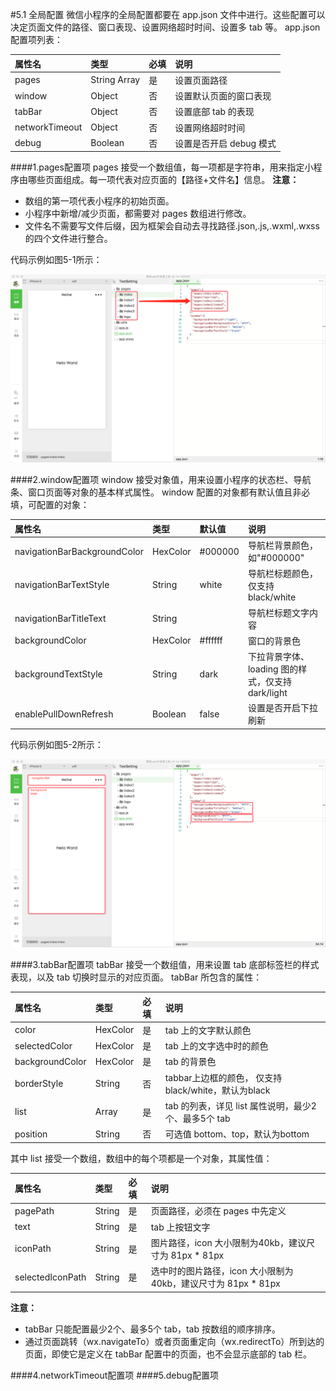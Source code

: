 #5.1 全局配置
微信小程序的全局配置都要在 app.json 文件中进行。这些配置可以决定页面文件的路径、窗口表现、设置网络超时时间、设置多 tab 等。
app.json 配置项列表：

| 属性名 | 类型 | 必填 | 说明 |
| :--- | :--- | :--- | :--- |
| pages | String Array | 是 | 设置页面路径 |
| window | Object | 否 | 设置默认页面的窗口表现 |
| tabBar | Object | 否 | 设置底部 tab 的表现 |
| networkTimeout | Object | 否 | 设置网络超时时间 |
| debug | Boolean | 否 | 设置是否开启 debug 模式 |

####1.pages配置项
pages 接受一个数组值，每一项都是字符串，用来指定小程序由哪些页面组成。每一项代表对应页面的【路径+文件名】信息。
**注意：**
* 数组的第一项代表小程序的初始页面。
* 小程序中新增/减少页面，都需要对 pages 数组进行修改。
* 文件名不需要写文件后缀，因为框架会自动去寻找路径.json,.js,.wxml,.wxss的四个文件进行整合。

代码示例如图5-1所示：

![](/assets/图5-1pages配置项.png)


####2.window配置项
window 接受对象值，用来设置小程序的状态栏、导航条、窗口页面等对象的基本样式属性。
window 配置的对象都有默认值且非必填，可配置的对象：

| 属性名 | 类型 | 默认值 | 说明 |
| :--- | :--- | :--- | :--- |
| navigationBarBackgroundColor | HexColor | #000000 | 导航栏背景颜色，如"#000000" |
| navigationBarTextStyle | String | white | 导航栏标题颜色，仅支持 black/white |
| navigationBarTitleText | String |  | 导航栏标题文字内容 |
| backgroundColor | HexColor | #ffffff | 窗口的背景色 |
| backgroundTextStyle | String | dark | 下拉背景字体、loading 图的样式，仅支持 dark/light |
| enablePullDownRefresh | Boolean | false | 设置是否开启下拉刷新 |


代码示例如图5-2所示：

![](/assets/图5-2window配置项.png)


####3.tabBar配置项
tabBar 接受一个数组值，用来设置 tab 底部标签栏的样式表现，以及 tab 切换时显示的对应页面。
tabBar 所包含的属性：

| 属性名 | 类型 | 必填 | 说明 |
| :--- | :--- | :--- | :--- |
| color | HexColor | 是 | tab 上的文字默认颜色 |
| selectedColor | HexColor | 是 | tab 上的文字选中时的颜色 |
| backgroundColor | HexColor | 是 | tab 的背景色 |
| borderStyle | String | 否 | tabbar上边框的颜色， 仅支持 black/white，默认为black |
| list | Array | 是 | tab 的列表，详见 list 属性说明，最少2个、最多5个 tab |
| position | String | 否 | 可选值 bottom、top，默认为bottom |

其中 list 接受一个数组，数组中的每个项都是一个对象，其属性值：

| 属性名 | 类型 | 必填 | 说明 |
| :--- | :--- | :--- | :--- |
| pagePath | String | 是 | 页面路径，必须在 pages 中先定义 |
| text | String | 是 | tab 上按钮文字 |
| iconPath | String | 是 | 图片路径，icon 大小限制为40kb，建议尺寸为 81px * 81px |
| selectedIconPath | String | 是 | 选中时的图片路径，icon 大小限制为40kb，建议尺寸为 81px * 81px |





**注意：**
* tabBar 只能配置最少2个、最多5个 tab，tab 按数组的顺序排序。
* 通过页面跳转（wx.navigateTo）或者页面重定向（wx.redirectTo）所到达的页面，即使它是定义在 tabBar 配置中的页面，也不会显示底部的 tab 栏。









####4.networkTimeout配置项
####5.debug配置项































